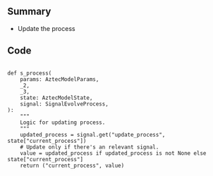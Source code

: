## Summary

- Update the process
## Code

<pre lang="python"><code>
def s_process(
    params: AztecModelParams,
    _2,
    _3,
    state: AztecModelState,
    signal: SignalEvolveProcess,
):
    """
    Logic for updating process.
    """
    updated_process = signal.get("update_process", state["current_process"])
    # Update only if there's an relevant signal.
    value = updated_process if updated_process is not None else state["current_process"]
    return ("current_process", value)
</code></pre>